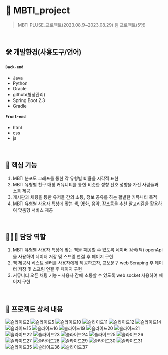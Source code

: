 # 📌 MBTI_project
> MBTI PLUSE_프로젝트(2023.08.9~2023.08.29)
> 팀 프로젝트(5명)
</br>

## 🛠 개발환경(사용도구/언어)
#### `Back-end`
- Java
- Python
- Oracle
- github(형상관리)
- Spring Boot 2.3
- Gradle

#### `Front-end`
- html
- css
- js 
</br>

## 📗 핵심 기능
1. MBTI 분포도 그래프를 통한 각 유형별 비율을 시각적 표현 
2. MBTI 유형별 친구 매칭 커뮤니티를 통한 비슷한 성향 선호 성향을 가진 사람들과 소통 제공
3. 게시판과 채팅을 통한 유저들 간의 소통, 정보 공유를 하는 활발한 커뮤니티 목적
4. MBTI 유형별 사용자 특성에 맞는 책, 영화, 음악, 장소등을 추천 알고리즘을 활용하여 맞춤형 서비스 제공
</br>

## 👩🏻‍💻 담당 역할
1. MBTI 유형별 사용자 특성에 맞는 책을 제공할 수 있도록 네이버 검색(책) openApi을 사용하여 데이터 저장 및 스프링 연결 후 페이지 구현
2. 책 제공시 베스트 셀러를 사용자에게 제공하고자, 교보문구 web Scraping 후 데이터 저장 및 스프링 연결 후 페이지 구현
3. 커뮤니티 오픈 채팅 기능 – 사용자 간에 소통할 수 있도록 web socket 사용하여 페이지 구현
</br> 

## 📝 프로젝트 상세 내용   
![슬라이드2](https://github.com/SYE12345/MBTI_project/assets/129352928/ed074194-be46-4c44-8728-a1e9ae7a631e)
![슬라이드5](https://github.com/SYE12345/MBTI_project/assets/129352928/ea8e90ce-1fa4-443e-acbf-95b3761161cb)
![슬라이드10](https://github.com/SYE12345/MBTI_project/assets/129352928/4fc955c7-816f-4ea7-a50b-01dbbeb3f75c)
![슬라이드11](https://github.com/SYE12345/MBTI_project/assets/129352928/2e5c2ccf-9635-4724-9046-6565dcc64fc9)
![슬라이드12](https://github.com/SYE12345/MBTI_project/assets/129352928/ca6166c1-e3ae-40ff-a8a1-70a319ee8518)
![슬라이드14](https://github.com/SYE12345/MBTI_project/assets/129352928/36c83d7b-12fd-4421-b34b-d3ae6eeecb8c)
![슬라이드15](https://github.com/SYE12345/MBTI_project/assets/129352928/596a3918-fccb-48cf-a248-0c781689019b)
![슬라이드16](https://github.com/SYE12345/MBTI_project/assets/129352928/04b72bc5-6e5e-4c4f-910a-d797b40e495e)
![슬라이드19](https://github.com/SYE12345/MBTI_project/assets/129352928/59770c65-3384-48fb-8ebc-1cf46223c243)
![슬라이드20](https://github.com/SYE12345/MBTI_project/assets/129352928/0696351d-8e2e-4f61-ae18-e853476eaa82)
![슬라이드21](https://github.com/SYE12345/MBTI_project/assets/129352928/61ae4539-183d-4b1b-aaa5-0209f6d5fea1)
![슬라이드22](https://github.com/SYE12345/MBTI_project/assets/129352928/77dca70b-7672-4a6a-a274-a5d44ffb7730)
![슬라이드23](https://github.com/SYE12345/MBTI_project/assets/129352928/74cd124a-205e-4d2d-82e2-7b06e174f456)
![슬라이드24](https://github.com/SYE12345/MBTI_project/assets/129352928/9a036225-e6e4-4eac-b3d8-cf9e6a3ff037)
![슬라이드25](https://github.com/SYE12345/MBTI_project/assets/129352928/dda7c97f-b00f-4190-93ca-1d20bd9d9831)
![슬라이드26](https://github.com/SYE12345/MBTI_project/assets/129352928/76bddb48-18b2-4b34-be2c-6ab3a99901d3)
![슬라이드27](https://github.com/SYE12345/MBTI_project/assets/129352928/e921dab2-d3fc-428a-94bd-2bf65c0d3c87)
![슬라이드28](https://github.com/SYE12345/MBTI_project/assets/129352928/fc969b29-98e7-47f8-ae83-2204b1f7069a)
![슬라이드29](https://github.com/SYE12345/MBTI_project/assets/129352928/2ffb2203-4d64-40e1-9043-48e602b03482)
![슬라이드30](https://github.com/SYE12345/MBTI_project/assets/129352928/8b1f1f3a-e18d-4166-b66e-760105c88c53)
![슬라이드31](https://github.com/SYE12345/MBTI_project/assets/129352928/007803e1-eda8-4007-acef-a98a3e5c416f)
![슬라이드35](https://github.com/SYE12345/MBTI_project/assets/129352928/fdfbed64-4dd2-4d46-bc7e-553940f9343e)
![슬라이드36](https://github.com/SYE12345/MBTI_project/assets/129352928/afa664b6-b43e-416e-95d5-2c08d18edc3b)
![슬라이드37](https://github.com/SYE12345/MBTI_project/assets/129352928/2338c14d-938a-4f97-b02e-185f6f3dbb46)
